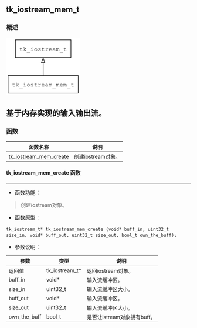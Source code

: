 ## tk\_iostream\_mem\_t
### 概述
![image](images/tk_iostream_mem_t_0.png)

基于内存实现的输入输出流。
----------------------------------
### 函数
<p id="tk_iostream_mem_t_methods">

| 函数名称 | 说明 | 
| -------- | ------------ | 
| <a href="#tk_iostream_mem_t_tk_iostream_mem_create">tk\_iostream\_mem\_create</a> | 创建iostream对象。 |
#### tk\_iostream\_mem\_create 函数
-----------------------

* 函数功能：

> <p id="tk_iostream_mem_t_tk_iostream_mem_create">创建iostream对象。

* 函数原型：

```
tk_iostream_t* tk_iostream_mem_create (void* buff_in, uint32_t size_in, void* buff_out, uint32_t size_out, bool_t own_the_buff);
```

* 参数说明：

| 参数 | 类型 | 说明 |
| -------- | ----- | --------- |
| 返回值 | tk\_iostream\_t* | 返回iostream对象。 |
| buff\_in | void* | 输入流缓冲区。 |
| size\_in | uint32\_t | 输入流缓冲区大小。 |
| buff\_out | void* | 输入流缓冲区。 |
| size\_out | uint32\_t | 输入流缓冲区大小。 |
| own\_the\_buff | bool\_t | 是否让istream对象拥有buff。 |
